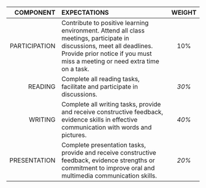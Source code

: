 
<br>

| COMPONENT | EXPECTATIONS | WEIGHT |
|---:| :--- | :--: |
| PARTICIPATION | Contribute to positive learning environment. Attend all class meetings, participate in discussions, meet all deadlines. Provide prior notice if you must miss a meeting or need extra time on a task. | 10% |
| READING| Complete all reading tasks, facilitate and participate in discussions.  | _30%_ |
| WRITING | Complete all writing tasks, provide and receive constructive feedback, evidence skills in effective communication with words and pictures. | _40%_ |
| PRESENTATION | Complete presentation tasks, provide and receive constructive feedback, evidence strengths or commitment to improve oral and multimedia communication skills. | _20%_ |
